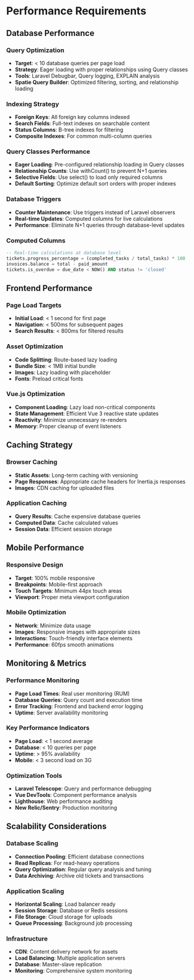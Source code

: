 # Performance Requirements

## Database Performance

### Query Optimization
- **Target**: < 10 database queries per page load
- **Strategy**: Eager loading with proper relationships using Query classes
- **Tools**: Laravel Debugbar, Query logging, EXPLAIN analysis
- **Spatie Query Builder**: Optimized filtering, sorting, and relationship loading

### Indexing Strategy
- **Foreign Keys**: All foreign key columns indexed
- **Search Fields**: Full-text indexes on searchable content
- **Status Columns**: B-tree indexes for filtering
- **Composite Indexes**: For common multi-column queries

### Query Classes Performance
- **Eager Loading**: Pre-configured relationship loading in Query classes
- **Relationship Counts**: Use withCount() to prevent N+1 queries
- **Selective Fields**: Use select() to load only required columns
- **Default Sorting**: Optimize default sort orders with proper indexes

### Database Triggers
- **Counter Maintenance**: Use triggers instead of Laravel observers
- **Real-time Updates**: Computed columns for live calculations
- **Performance**: Eliminate N+1 queries through database-level updates

### Computed Columns
```sql
-- Real-time calculations at database level
tickets.progress_percentage = (completed_tasks / total_tasks) * 100
invoices.balance = total - paid_amount  
tickets.is_overdue = due_date < NOW() AND status != 'closed'
```

## Frontend Performance

### Page Load Targets
- **Initial Load**: < 1 second for first page
- **Navigation**: < 500ms for subsequent pages
- **Search Results**: < 800ms for filtered results

### Asset Optimization
- **Code Splitting**: Route-based lazy loading
- **Bundle Size**: < 1MB initial bundle
- **Images**: Lazy loading with placeholder
- **Fonts**: Preload critical fonts

### Vue.js Optimization
- **Component Loading**: Lazy load non-critical components
- **State Management**: Efficient Vue 3 reactive state updates
- **Reactivity**: Minimize unnecessary re-renders
- **Memory**: Proper cleanup of event listeners

## Caching Strategy

### Browser Caching
- **Static Assets**: Long-term caching with versioning
- **Page Responses**: Appropriate cache headers for Inertia.js responses
- **Images**: CDN caching for uploaded files

### Application Caching
- **Query Results**: Cache expensive database queries
- **Computed Data**: Cache calculated values
- **Session Data**: Efficient session storage

## Mobile Performance

### Responsive Design
- **Target**: 100% mobile responsive
- **Breakpoints**: Mobile-first approach
- **Touch Targets**: Minimum 44px touch areas
- **Viewport**: Proper meta viewport configuration

### Mobile Optimization
- **Network**: Minimize data usage
- **Images**: Responsive images with appropriate sizes
- **Interactions**: Touch-friendly interface elements
- **Performance**: 60fps smooth animations

## Monitoring & Metrics

### Performance Monitoring
- **Page Load Times**: Real user monitoring (RUM)
- **Database Queries**: Query count and execution time
- **Error Tracking**: Frontend and backend error logging
- **Uptime**: Server availability monitoring

### Key Performance Indicators
- **Page Load**: < 1 second average
- **Database**: < 10 queries per page
- **Uptime**: > 95% availability
- **Mobile**: < 3 second load on 3G

### Optimization Tools
- **Laravel Telescope**: Query and performance debugging
- **Vue DevTools**: Component performance analysis
- **Lighthouse**: Web performance auditing
- **New Relic/Sentry**: Production monitoring

## Scalability Considerations

### Database Scaling
- **Connection Pooling**: Efficient database connections
- **Read Replicas**: For read-heavy operations
- **Query Optimization**: Regular query analysis and tuning
- **Data Archiving**: Archive old tickets and transactions

### Application Scaling
- **Horizontal Scaling**: Load balancer ready
- **Session Storage**: Database or Redis sessions
- **File Storage**: Cloud storage for uploads
- **Queue Processing**: Background job processing

### Infrastructure
- **CDN**: Content delivery network for assets
- **Load Balancing**: Multiple application servers
- **Database**: Master-slave replication
- **Monitoring**: Comprehensive system monitoring

